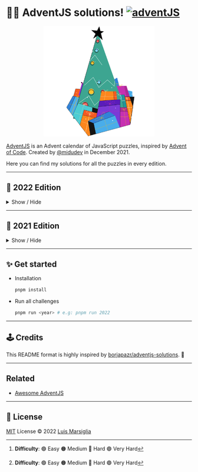 # 🎅🎄 AdventJS solutions! [![adventJS](https://img.shields.io/badge/adventJS-fbbf24?style=flat-square&logo=JavaScript&logoColor=000000)](https://adventjs.dev)

<div align="center">
	<a href="https://adventjs.dev" title="AdventJS" target="_blank">
		<img src="three.svg" height="300">
	</a>
</div>

[AdventJS](https://adventjs.dev) is an Advent calendar of JavaScript puzzles, inspired by [Advent of Code](https://adventofcode.com). Created by [@midudev](https://github.com/midudev) in December 2021.

Here you can find my solutions for all the puzzles in every edition.

---

## 📆 2022 Edition

<details hide>

<summary>Show / Hide</summary>

### 🎮️ Challenges

|   #   | Difficulty[^1] |                        Link                        |       Description        |         Solution         |
| :---: | :------------: | :------------------------------------------------: | :----------------------: | :----------------------: |
|  01   |       🟢        | [Open](https://adventjs.dev/es/challenges/2022/1)  | [See](2022/01/README.md) | [See](2022/01/index.mjs) |
|  02   |       🟢        | [Open](https://adventjs.dev/es/challenges/2022/2)  | [See](2022/02/README.md) | [See](2022/02/index.mjs) |
|  03   |       🟢        | [Open](https://adventjs.dev/es/challenges/2022/3)  | [See](2022/03/README.md) | [See](2022/03/index.mjs) |
|  04   |       🟠        | [Open](https://adventjs.dev/es/challenges/2022/4)  | [See](2022/04/README.md) | [See](2022/04/index.mjs) |
|  05   |       🔴        | [Open](https://adventjs.dev/es/challenges/2022/5)  | [See](2022/05/README.md) | [See](2022/05/index.mjs) |
|  06   |       🟠        | [Open](https://adventjs.dev/es/challenges/2022/6)  | [See](2022/06/README.md) | [See](2022/06/index.mjs) |
|  07   |       🟢        | [Open](https://adventjs.dev/es/challenges/2022/7)  | [See](2022/07/README.md) | [See](2022/07/index.mjs) |
|  08   |       🟠        | [Open](https://adventjs.dev/es/challenges/2022/8)  | [See](2022/08/README.md) | [See](2022/08/index.mjs) |
|  09   |       🟢        | [Open](https://adventjs.dev/es/challenges/2022/9)  | [See](2022/09/README.md) | [See](2022/09/index.mjs) |
|  10   |       🟠        | [Open](https://adventjs.dev/es/challenges/2022/10) | [See](2022/10/README.md) | [See](2022/10/index.mjs) |
|  11   |       🔴        | [Open](https://adventjs.dev/es/challenges/2022/11) | [See](2022/11/README.md) | [See](2022/11/index.mjs) |
|  12   |       🟠        | [Open](https://adventjs.dev/es/challenges/2022/12) | [See](2022/12/README.md) | [See](2022/12/index.mjs) |
|  13   |       🟢        | [Open](https://adventjs.dev/es/challenges/2022/13) | [See](2022/13/README.md) | [See](2022/13/index.mjs) |
|  14   |       🟠        | [Open](https://adventjs.dev/es/challenges/2022/14) | [See](2022/14/README.md) | [See](2022/14/index.mjs) |
|  15   |       🟠        | [Open](https://adventjs.dev/es/challenges/2022/15) | [See](2022/15/README.md) | [See](2022/15/index.mjs) |
|  16   |       -        |                        TBD                         |           TBD            |           TBD            |
|  17   |       -        |                        TBD                         |           TBD            |           TBD            |
|  18   |       -        |                        TBD                         |           TBD            |           TBD            |
|  19   |       -        |                        TBD                         |           TBD            |           TBD            |
|  20   |       -        |                        TBD                         |           TBD            |           TBD            |
|  21   |       -        |                        TBD                         |           TBD            |           TBD            |
|  22   |       -        |                        TBD                         |           TBD            |           TBD            |
|  23   |       -        |                        TBD                         |           TBD            |           TBD            |
|  24   |       -        |                        TBD                         |           TBD            |           TBD            |

</details>

---

## 📆 2021 Edition

<details hide>

<summary>Show / Hide</summary>

### 🎮️ Challenges

|   #   | Difficulty[^1] |                      Link                       |       Description        |         Solution         |
| :---: | :------------: | :---------------------------------------------: | :----------------------: | :----------------------: |
|  01   |       🟢        | [Open](https://2021.adventjs.dev/challenges/01) | [See](2021/01/README.md) | [See](2021/01/index.mjs) |
|  02   |       🟢        | [Open](https://2021.adventjs.dev/challenges/02) | [See](2021/02/README.md) | [See](2021/02/index.mjs) |
|  03   |       🟠        | [Open](https://2021.adventjs.dev/challenges/03) | [See](2021/03/README.md) | [See](2021/03/index.mjs) |
|  04   |       🟠        | [Open](https://2021.adventjs.dev/challenges/04) | [See](2021/04/README.md) | [See](2021/04/index.mjs) |
|  05   |       🟢        | [Open](https://2021.adventjs.dev/challenges/05) | [See](2021/05/README.md) | [See](2021/05/index.mjs) |
|  06   |       🟠        | [Open](https://2021.adventjs.dev/challenges/06) | [See](2021/06/README.md) | [See](2021/06/index.mjs) |
|  07   |       🟠        | [Open](https://2021.adventjs.dev/challenges/07) | [See](2021/07/README.md) | [See](2021/07/index.mjs) |
|  08   |       🟠        | [Open](https://2021.adventjs.dev/challenges/08) | [See](2021/08/README.md) | [See](2021/08/index.mjs) |
|  09   |       🔴        | [Open](https://2021.adventjs.dev/challenges/09) | [See](2021/09/README.md) | [See](2021/09/index.mjs) |
|  10   |       🔴        | [Open](https://2021.adventjs.dev/challenges/10) | [See](2021/10/README.md) | [See](2021/10/index.mjs) |
|  11   |       🟠        | [Open](https://2021.adventjs.dev/challenges/11) | [See](2021/11/README.md) | [See](2021/11/index.mjs) |
|  12   |       🔴        | [Open](https://2021.adventjs.dev/challenges/12) | [See](2021/12/README.md) | [See](2021/12/index.mjs) |
|  13   |       🟢        | [Open](https://2021.adventjs.dev/challenges/13) | [See](2021/13/README.md) | [See](2021/13/index.mjs) |
|  14   |       🟠        | [Open](https://2021.adventjs.dev/challenges/14) | [See](2021/14/README.md) | [See](2021/14/index.mjs) |
|  15   |       🟠        | [Open](https://2021.adventjs.dev/challenges/15) | [See](2021/15/README.md) | [See](2021/15/index.mjs) |
|  16   |       🟢        | [Open](https://2021.adventjs.dev/challenges/16) | [See](2021/16/README.md) | [See](2021/16/index.mjs) |
|  17   |       🔴        | [Open](https://2021.adventjs.dev/challenges/17) | [See](2021/17/README.md) | [See](2021/17/index.mjs) |
|  18   |       🟢        | [Open](https://2021.adventjs.dev/challenges/18) | [See](2021/18/README.md) | [See](2021/18/index.mjs) |
|  19   |       🟠        | [Open](https://2021.adventjs.dev/challenges/19) | [See](2021/19/README.md) | [See](2021/19/index.mjs) |
|  20   |       🟢        | [Open](https://2021.adventjs.dev/challenges/20) | [See](2021/20/README.md) | [See](2021/20/index.mjs) |
|  21   |       🔴        | [Open](https://2021.adventjs.dev/challenges/21) | [See](2021/21/README.md) | [See](2021/21/index.mjs) |
|  22   |       🟠        | [Open](https://2021.adventjs.dev/challenges/22) | [See](2021/22/README.md) | [See](2021/22/index.mjs) |
|  23   |       🟣        | [Open](https://2021.adventjs.dev/challenges/23) | [See](2021/23/README.md) | [See](2021/23/index.mjs) |
|  24   |       🟠        | [Open](https://2021.adventjs.dev/challenges/24) | [See](2021/24/README.md) | [See](2021/24/index.mjs) |
|  25   |       🟠        | [Open](https://2021.adventjs.dev/challenges/25) | [See](2021/25/README.md) | [See](2021/25/index.mjs) |

</details>

---

## ✨ Get started

- Installation

  ```bash
  pnpm install
  ```

- Run all challenges

  ```bash
  pnpm run <year> # e.g: pnpm run 2022
  ```

<!-- - Run specific challenge

	```bash
  pnpm test <year>/<day>  # node 2021/08
  ``` -->

---

## 🕹️ Credits

This README format is highly inspired by [borjapazr/adventjs-solutions](https://github.com/borjapazr/adventjs-solutions). 💛

---

## Related

- [Awesome AdventJS](https://github.com/borjapazr/awesome-adventjs)

---

## 🚩 License

[MIT](./LICENSE) License © 2022 [Luis Marsiglia](https://github.com/marsidev)

[^1]: **Difficulty**: 🟢 Easy 🟠 Medium 🔴 Hard 🟣 Very Hard
